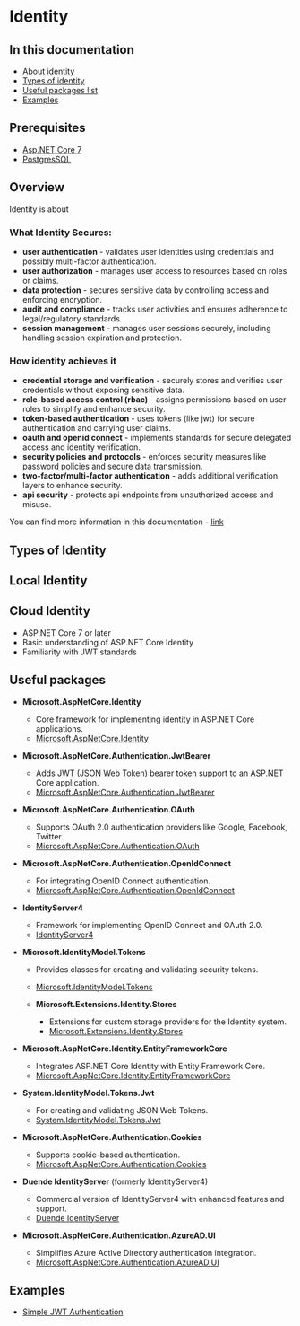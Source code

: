 # Identity

## In this documentation

- [About identity](#overview)
- [Types of identity](#types-of-identity)
- [Useful packages list](#useful-packages)
- [Examples](#examples)

## Prerequisites

- [Asp.NET Core 7](https://dotnet.microsoft.com/en-us/download/dotnet/7.0)
- [PostgresSQL](https://www.postgresql.org/download/)

## Overview

Identity is about

### What Identity Secures:

- **user authentication** - validates user identities using credentials and possibly multi-factor authentication.
- **user authorization** - manages user access to resources based on roles or claims.
- **data protection** -  secures sensitive data by controlling access and enforcing encryption.
- **audit and compliance** - tracks user activities and ensures adherence to legal/regulatory standards.
- **session management** - manages user sessions securely, including handling session expiration and protection.

### How identity achieves it

- **credential storage and verification** - securely stores and verifies user credentials without exposing sensitive data.
- **role-based access control (rbac)** - assigns permissions based on user roles to simplify and enhance security.
- **token-based authentication** - uses tokens (like jwt) for secure authentication and carrying user claims.
- **oauth and openid connect** - implements standards for secure delegated access and identity verification.
- **security policies and protocols** - enforces security measures like password policies and secure data transmission.
- **two-factor/multi-factor authentication** - adds additional verification layers to enhance security.
- **api security** - protects api endpoints from unauthorized access and misuse.

You can find more information in this documentation - [link](https://sultonbek-rakhimov.notion.site/Identity-4aac78d00c0c475ba0dde8f3d94f0ded?pvs=4)

## Types of Identity



## Local Identity


## Cloud Identity


- ASP.NET Core 7 or later
- Basic understanding of ASP.NET Core Identity
- Familiarity with JWT standards

## Useful packages

- **Microsoft.AspNetCore.Identity**
    - Core framework for implementing identity in ASP.NET Core applications.
    - [Microsoft.AspNetCore.Identity](https://www.nuget.org/packages/Microsoft.AspNetCore.Identity)

- **Microsoft.AspNetCore.Authentication.JwtBearer**
    - Adds JWT (JSON Web Token) bearer token support to an ASP.NET Core application.
    - [Microsoft.AspNetCore.Authentication.JwtBearer](https://www.nuget.org/packages/Microsoft.AspNetCore.Authentication.JwtBearer)

- **Microsoft.AspNetCore.Authentication.OAuth**
    - Supports OAuth 2.0 authentication providers like Google, Facebook, Twitter.
    - [Microsoft.AspNetCore.Authentication.OAuth](https://www.nuget.org/packages/Microsoft.AspNetCore.Authentication.OAuth)

- **Microsoft.AspNetCore.Authentication.OpenIdConnect**
    - For integrating OpenID Connect authentication.
    - [Microsoft.AspNetCore.Authentication.OpenIdConnect](https://www.nuget.org/packages/Microsoft.AspNetCore.Authentication.OpenIdConnect)

- **IdentityServer4**
    - Framework for implementing OpenID Connect and OAuth 2.0.
    - [IdentityServer4](https://www.nuget.org/packages/IdentityServer4)

- **Microsoft.IdentityModel.Tokens**
    - Provides classes for creating and validating security tokens.
    - [Microsoft.IdentityModel.Tokens](https://www.nuget.org/packages/Microsoft.IdentityModel.Tokens)

  - **Microsoft.Extensions.Identity.Stores**
      - Extensions for custom storage providers for the Identity system.
      - [Microsoft.Extensions.Identity.Stores](https://www.nuget.org/packages/Microsoft.Extensions.Identity.Stores)

- **Microsoft.AspNetCore.Identity.EntityFrameworkCore**
    - Integrates ASP.NET Core Identity with Entity Framework Core.
    - [Microsoft.AspNetCore.Identity.EntityFrameworkCore](https://www.nuget.org/packages/Microsoft.AspNetCore.Identity.EntityFrameworkCore)

- **System.IdentityModel.Tokens.Jwt**
    - For creating and validating JSON Web Tokens.
    - [System.IdentityModel.Tokens.Jwt](https://www.nuget.org/packages/System.IdentityModel.Tokens.Jwt)

- **Microsoft.AspNetCore.Authentication.Cookies**
    - Supports cookie-based authentication.
    - [Microsoft.AspNetCore.Authentication.Cookies](https://www.nuget.org/packages/Microsoft.AspNetCore.Authentication.Cookies)

- **Duende IdentityServer** (formerly IdentityServer4)
    - Commercial version of IdentityServer4 with enhanced features and support.
    - [Duende IdentityServer](https://www.duendesoftware.com/products/identityserver)

- **Microsoft.AspNetCore.Authentication.AzureAD.UI**
    - Simplifies Azure Active Directory authentication integration.
    - [Microsoft.AspNetCore.Authentication.AzureAD.UI](https://www.nuget.org/packages/Microsoft.AspNetCore.Authentication.AzureAD.UI)

## Examples



- [Simple JWT Authentication](../src/Identity.Local.Schemes.Jwt/README.md)



